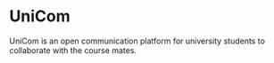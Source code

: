 # UniCom
UniCom is an open communication platform for university students to collaborate with the course mates.
